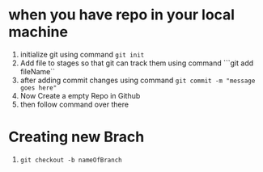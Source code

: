# when you have repo in your local machine

1. initialize git using command ```git init``` 
2. Add file to stages so that git  can track them using command ```git add fileName``
3. after adding commit changes using  command ```git commit -m "message goes here"```
4. Now Create a empty Repo in Github
5. then follow command over there 

# Creating new Brach 

1. ```git checkout -b nameOfBranch```
